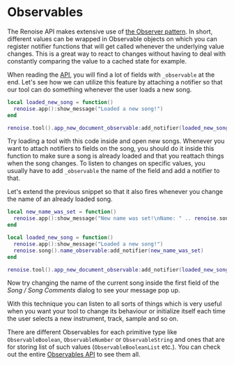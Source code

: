 # Observables

The Renoise API makes extensive use of [the Observer pattern](https://en.wikipedia.org//wiki/Observer_pattern). In short, different values can be wrapped in Observable objects on which you can register notifier functions that will get called whenever the underlying value changes. This is a great way to react to changes without having to deal with constantly comparing the value to a cached state for example.

When reading the [API](https://github.com/renoise/definitions/), you will find a lot of fields with `_observable` at the end. Let's see how we can utilize this feature by attaching a notifier so that our tool can do something whenever the user loads a new song.

```lua
local loaded_new_song = function()
  renoise.app():show_message("Loaded a new song!")
end

renoise.tool().app_new_document_observable:add_notifier(loaded_new_song)
```

Try loading a tool with this code inside and open new songs. Whenever you want to attach notifiers to fields on the song, you should do it inside this function to make sure a song is already loaded and that you reattach things when the song changes. To listen to changes on specific values, you usually have to add `_observable` the name of the field and add a notifier to that. 

Let's extend the previous snippet so that it also fires whenever you change the name of an already loaded song.

```lua
local new_name_was_set = function()
  renoise.app():show_message("New name was set!\nName: " .. renoise.song().name)
end

local loaded_new_song = function()
  renoise.app():show_message("Loaded a new song!")
  renoise.song().name_observable:add_notifier(new_name_was_set)
end

renoise.tool().app_new_document_observable:add_notifier(loaded_new_song)
```

Now try changing the name of the current song inside the first field of the *Song / Song Comments* dialog to see your message pop up.

With this technique you can listen to all sorts of things which is very useful when you want your tool to change its behaviour or initialize itself each time the user selects a new instrument, track, sample and so on.

There are different Observables for each primitive type like `ObservableBoolean`, `ObservableNumber` or `ObservableString` and ones that are for storing list of such values (`ObservableBooleanList` etc.). You can check out the entire [Observables API](../API/renoise/renoise.Document.Observable.md) to see them all.

